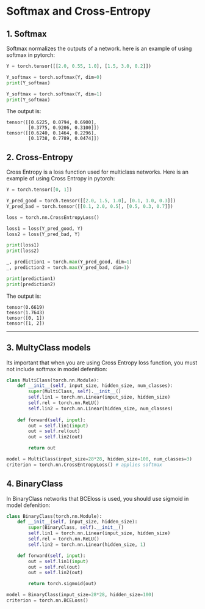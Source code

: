 
# Softmax and Cross-Entropy

## 1. Softmax

Softmax normalizes the outputs of a network. here is an example of using softmax in pytorch:

```python
Y = torch.tensor([[2.0, 0.55, 1.0], [1.5, 3.0, 0.2]])

Y_softmax = torch.softmax(Y, dim=0)
print(Y_softmax)

Y_softmax = torch.softmax(Y, dim=1)
print(Y_softmax)
```

The output is:

```
tensor([[0.6225, 0.0794, 0.6900],
        [0.3775, 0.9206, 0.3100]])
tensor([[0.6240, 0.1464, 0.2296],
        [0.1738, 0.7789, 0.0474]])
```

## 2. Cross-Entropy

Cross Entropy is a loss function used for multiclass networks. Here is an example of using Cross Entropy in pytorch:

```python
Y = torch.tensor([0, 1])

Y_pred_good = torch.tensor([[2.0, 1.5, 1.0], [0.1, 1.0, 0.3]])
Y_pred_bad = torch.tensor([[0.1, 2.0, 0.5], [0.5, 0.3, 0.7]])

loss = torch.nn.CrossEntropyLoss()

loss1 = loss(Y_pred_good, Y)
loss2 = loss(Y_pred_bad, Y)

print(loss1)
print(loss2)

_, prediction1 = torch.max(Y_pred_good, dim=1)
_, prediction2 = torch.max(Y_pred_bad, dim=1)

print(prediction1)
print(prediction2)
```

The output is:

```
tensor(0.6619)
tensor(1.7643)
tensor([0, 1])
tensor([1, 2])
```

---

## 3. MultyClass models

Its important that when you are using Cross Entropy loss function, you must not include softmax in model defenition:

```python
class MultiClass(torch.nn.Module):
    def __init__(self, input_size, hidden_size, num_classes):
        super(MultiClass, self).__init__()
        self.lin1 = torch.nn.Linear(input_size, hidden_size)
        self.rel = torch.nn.ReLU()
        self.lin2 = torch.nn.Linear(hidden_size, num_classes)
    
    def forward(self, input):
        out = self.lin1(input)
        out = self.rel(out)
        out = self.lin2(out)

        return out

model = MultiClass(input_size=28*28, hidden_size=100, num_classes=3)
criterion = torch.nn.CrossEntropyLoss() # applies softmax
```

## 4. BinaryClass

In BinaryClass networks that BCEloss is used, you should use sigmoid in model defenition:

```python
class BinaryClass(torch.nn.Module):
    def __init__(self, input_size, hidden_size):
        super(BinaryClass, self).__init__()
        self.lin1 = torch.nn.Linear(input_size, hidden_size)
        self.rel = torch.nn.ReLU()
        self.lin2 = torch.nn.Linear(hidden_size, 1)

    def forward(self, input):
        out = self.lin1(input)
        out = self.rel(out)
        out = self.lin2(out)

        return torch.sigmoid(out)

model = BinaryClass(input_size=28*28, hidden_size=100)
criterion = torch.nn.BCELoss()
```
